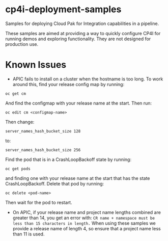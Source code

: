 # cp4i-deployment-samples

Samples for deploying Cloud Pak for Integration capabilities in a pipeline.

These samples are aimed at providing a way to quickly configure CP4I for running demos and exploring functionality. They are not designed for production use.

# Known Issues
- APIC fails to install on a cluster when the hostname is too long. To work around this, find your release config map by running:  
```
oc get cm
```
And find the configmap with your release name at the start. Then run:  
```
oc edit cm <configmap-name>
```  
Then change:  
```
server_names_hash_bucket_size 128
```  
to:  
```
server_names_hash_bucket_size 256
```  
Find the pod that is in a CrashLoopBackoff state by running:  
```
oc get pods
```  
and finding one with your release name at the start that has the state CrashLoopBackoff. Delete that pod by running:  
```
oc delete <pod-name>
```  
Then wait for the pod to restart.  

- On APIC, if your release name and project name lengths combined are greater than 14, you get an error with: `CR name + namespace must be less than 15 characters in length.` When using these samples we provide a release name of length 4, so ensure that a project name less than 11 is used. 
